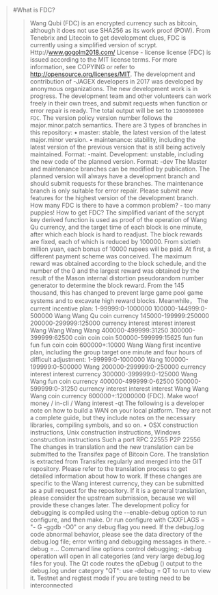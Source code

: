 >#What is FDC?
>>Wang Qubi (FDC) is an encrypted currency such as bitcoin, although it does not use SHA256 as its work proof (POW). From Tenebrix and Litecoin to get development clues, FDC is currently using a simplified version of scrypt. Http://www.gogolm2018.com/ License - license license (FDC) is issued according to the MIT license terms. For more information, see COPYING or refer to http://opensource.org/licenses/MIT. The development and contribution of -JAGEX developers in 2017 was developed by anonymous organizations. The new development work is in progress. The development team and other volunteers can work freely in their own trees, and submit requests when function or error repair is ready. The total output will be set to  `1200000000 FDC`. The version policy version number follows the major.minor.patch semantics. There are 3 types of branches in this repository: • master: stable, the latest version of the latest major.minor version. • maintenance: stability, including the latest version of the previous version that is still being actively maintained. Format: -maint. Development: unstable, including the new code of the planned version. Format: -dev The Master and maintenance branches can be modified by publication. The planned version will always have a development branch and should submit requests for these branches. The maintenance branch is only suitable for error repair. Please submit new features for the highest version of the development branch. How many FDC is there to have a common problem? - too many puppies!  How to get FDC? The simplified variant of the scrypt key derived function is used as proof of the operation of Wang Qu currency, and the target time of each block is one minute, after which each block is hard to readjust. The block rewards are fixed, each of which is reduced by 100000. From sixtieth million yuan, each bonus of 10000 rupees will be paid. At first, a different payment scheme was conceived. The maximum reward was obtained according to the block schedule, and the number of the 0 and the largest reward was obtained by the result of the Mason internal distortion pseudorandom number generator to determine the block reward. From the 145 thousand, this has changed to prevent large game pool game systems and to excavate high reward blocks. Meanwhile， The current incentive plan: 1-99999:0-1000000 100000-144999:0-500000 Wang Wang Qu coin currency 145000-199999:250000 200000-299999:125000 currency interest interest interest Wang Wang Wang Wang 400000-499999:31250 300000-399999:62500 coin coin coin 500000-599999:15625 fun fun fun fun coin coin 600000+:10000 Wang Wang first incentive plan, including the group target one minute and four hours of difficult adjustment: 1-99999:0-1000000 Wang 100000-199999:0-500000 Wang 200000-299999:0-250000 currency interest interest currency 300000-399999:0-125000 Wang Wang fun coin currency 400000-499999:0-62500 500000-599999:0-31250 currency interest interest interest Wang Wang Wang coin currency 600000+:12000000 (FDC). Make woof money / in-cli / Wang interest -qt The following is a developer note on how to build a WAN on your local platform. They are not a complete guide, but they include notes on the necessary libraries, compiling symbols, and so on. • OSX construction instructions, Unix construction instructions, Windows construction instructions Such a port RPC 22555 P2P 22556 The changes in translation and the new translation can be submitted to the Transifex page of Bitcoin Core. The translation is extracted from Transifex regularly and merged into the GIT repository. Please refer to the translation process to get detailed information about how to work. If these changes are specific to the Wang interest currency, they can be submitted as a pull request for the repository. If it is a general translation, please consider the upstream submission, because we will provide these changes later. The development policy for debugging is compiled using the --enable-debug option to run configure, and then make. Or run configure with CXXFLAGS = "- G -ggdb -O0" or any debug flag you need. If the debug.log code abnormal behavior, please see the data directory of the debug.log file; error writing and debugging messages in there. -debug =... Command line options control debugging; -debug operation will open in all categories (and very large debug.log files for you). The Qt code routes the qDebug () output to the debug.log under category "QT": use -debug = QT to run to view it. Testnet and regtest mode if you are testing need to be interconnected
